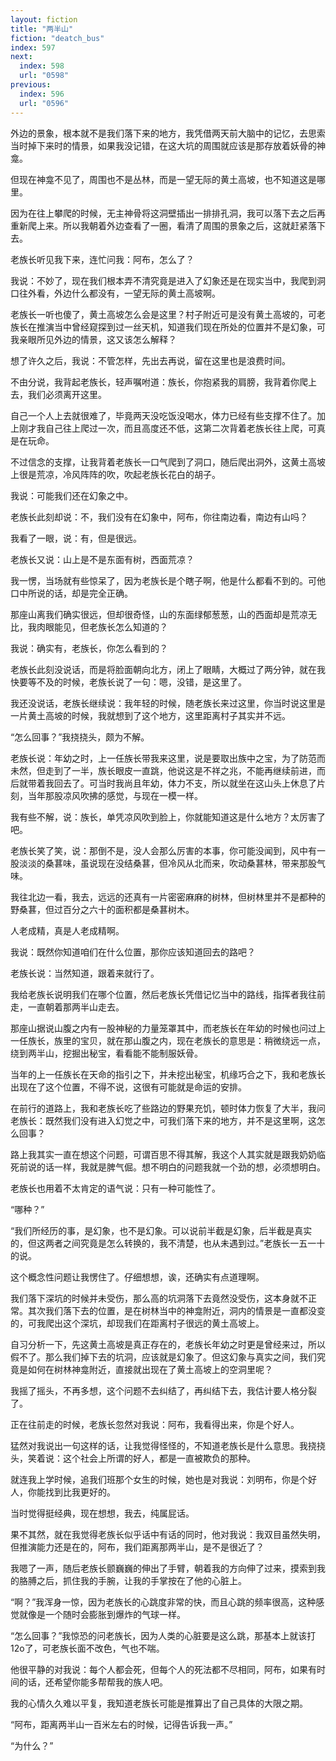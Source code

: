 ```yaml
---
layout: fiction
title: "两半山"
fiction: "deatch_bus"
index: 597
next:
  index: 598
  url: "0598"
previous:
  index: 596
  url: "0596"
---
```

外边的景象，根本就不是我们落下来的地方，我凭借两天前大脑中的记忆，去思索当时掉下来时的情景，如果我没记错，在这大坑的周围就应该是那存放着妖骨的神龛。

但现在神龛不见了，周围也不是丛林，而是一望无际的黄土高坡，也不知道这是哪里。

因为在往上攀爬的时候，无主神骨将这洞壁插出一排排孔洞，我可以落下去之后再重新爬上来。所以我朝着外边查看了一圈，看清了周围的景象之后，这就赶紧落下去。

老族长听见我下来，连忙问我：阿布，怎么了？

我说：不妙了，现在我们根本弄不清究竟是进入了幻象还是在现实当中，我爬到洞口往外看，外边什么都没有，一望无际的黄土高坡啊。

老族长一听也傻了，黄土高坡怎么会是这里？村子附近可是没有黄土高坡的，可老族长在推演当中曾经窥探到过一丝天机，知道我们现在所处的位置并不是幻象，可我亲眼所见外边的情景，这又该怎么解释？

想了许久之后，我说：不管怎样，先出去再说，留在这里也是浪费时间。

不由分说，我背起老族长，轻声嘱咐道：族长，你抱紧我的肩膀，我背着你爬上去，我们必须离开这里。

自己一个人上去就很难了，毕竟两天没吃饭没喝水，体力已经有些支撑不住了。加上刚才我自己往上爬过一次，而且高度还不低，这第二次背着老族长往上爬，可真是在玩命。

不过信念的支撑，让我背着老族长一口气爬到了洞口，随后爬出洞外，这黄土高坡上很是荒凉，冷风阵阵的吹，吹起老族长花白的胡子。

我说：可能我们还在幻象之中。

老族长此刻却说：不，我们没有在幻象中，阿布，你往南边看，南边有山吗？

我看了一眼，说：有，但是很远。

老族长又说：山上是不是东面有树，西面荒凉？

我一愣，当场就有些惊呆了，因为老族长是个瞎子啊，他是什么都看不到的。可他口中所说的话，却是完全正确。

那座山离我们确实很远，但却很奇怪，山的东面绿郁葱葱，山的西面却是荒凉无比，我肉眼能见，但老族长怎么知道的？

我说：确实有，老族长，你怎么看到的？

老族长此刻没说话，而是将脸面朝向北方，闭上了眼睛，大概过了两分钟，就在我快要等不及的时候，老族长说了一句：嗯，没错，是这里了。

我还没说话，老族长继续说：我年轻的时候，随老族长来过这里，你当时说这里是一片黄土高坡的时候，我就想到了这个地方，这里距离村子其实并不远。

“怎么回事？”我挠挠头，颇为不解。

老族长说：年幼之时，上一任族长带我来这里，说是要取出族中之宝，为了防范而未然，但走到了一半，族长眼皮一直跳，他说这是不祥之兆，不能再继续前进，而后就带着我回去了。可当时我尚且年幼，体力不支，所以就坐在这山头上休息了片刻，当年那股凉风吹拂的感觉，与现在一模一样。

我有些不解，说：族长，单凭凉风吹到脸上，你就能知道这是什么地方？太厉害了吧。

老族长笑了笑，说：那倒不是，没人会那么厉害的本事，你可能没闻到，风中有一股淡淡的桑葚味，虽说现在没结桑葚，但冷风从北而来，吹动桑葚林，带来那股气味。

我往北边一看，我去，远远的还真有一片密密麻麻的树林，但树林里并不是都种的野桑葚，但过百分之六十的面积都是桑葚树木。

人老成精，真是人老成精啊。

我说：既然你知道咱们在什么位置，那你应该知道回去的路吧？

老族长说：当然知道，跟着来就行了。

我给老族长说明我们在哪个位置，然后老族长凭借记忆当中的路线，指挥者我往前走，一直朝着那两半山走去。

那座山据说山腹之内有一股神秘的力量笼罩其中，而老族长在年幼的时候也问过上一任族长，族里的宝贝，就在那山腹之内，现在老族长的意思是：稍微绕远一点，绕到两半山，挖掘出秘宝，看看能不能制服妖骨。

当年的上一任族长在天命的指引之下，并未挖出秘宝，机缘巧合之下，我和老族长出现在了这个位置，不得不说，这很有可能就是命运的安排。

在前行的道路上，我和老族长吃了些路边的野果充饥，顿时体力恢复了大半，我问老族长：既然我们没有进入幻觉之中，可我们落下来的地方，并不是这里啊，这怎么回事？

路上我其实一直在想这个问题，可谓百思不得其解，我这个人其实就是跟我奶奶临死前说的话一样，我就是脾气倔。想不明白的问题我就一个劲的想，必须想明白。

老族长也用着不太肯定的语气说：只有一种可能性了。

“哪种？”

“我们所经历的事，是幻象，也不是幻象。可以说前半截是幻象，后半截是真实的，但这两者之间究竟是怎么转换的，我不清楚，也从未遇到过。”老族长一五一十的说。

这个概念性问题让我愣住了。仔细想想，诶，还确实有点道理啊。

我们落下深坑的时候并未受伤，那么高的坑洞落下去竟然没受伤，这本身就不正常。其次我们落下去的位置，是在树林当中的神龛附近，洞内的情景是一直都没变的，可我爬出这个深坑，却现我们在距离村子很远的黄土高坡上。

自习分析一下，先这黄土高坡是真正存在的，老族长年幼之时更是曾经来过，所以假不了。那么我们掉下去的坑洞，应该就是幻象了。但这幻象与真实之间，我们究竟是如何在树林神龛附近，直接就出现在了黄土高坡上的空洞里呢？

我摇了摇头，不再多想，这个问题不去纠结了，再纠结下去，我估计要人格分裂了。

正在往前走的时候，老族长忽然对我说：阿布，我看得出来，你是个好人。

猛然对我说出一句这样的话，让我觉得怪怪的，不知道老族长是什么意思。我挠挠头，笑着说：这个社会上所谓的好人，都是一直被欺负的那种。

就连我上学时候，追我们班那个女生的时候，她也是对我说：刘明布，你是个好人，你能找到比我更好的。

当时觉得挺经典，现在想想，我去，纯属屁话。

果不其然，就在我觉得老族长似乎话中有话的同时，他对我说：我双目虽然失明，但推演能力还是在的，阿布，我们距离那两半山，是不是很近了？

我嗯了一声，随后老族长颤巍巍的伸出了手臂，朝着我的方向伸了过来，摸索到我的胳膊之后，抓住我的手腕，让我的手掌按在了他的心脏上。

“啊？”我浑身一惊，因为老族长的心跳度非常的快，而且心跳的频率很高，这种感觉就像是一个随时会膨胀到爆炸的气球一样。

“怎么回事？”我惊恐的问老族长，因为人类的心脏要是这么跳，那基本上就该打12o了，可老族长面不改色，气也不喘。

他很平静的对我说：每个人都会死，但每个人的死法都不尽相同，阿布，如果有时间的话，还希望你能多帮帮我的族人吧。

我的心情久久难以平复，我知道老族长可能是推算出了自己具体的大限之期。

“阿布，距离两半山一百米左右的时候，记得告诉我一声。”

“为什么？”